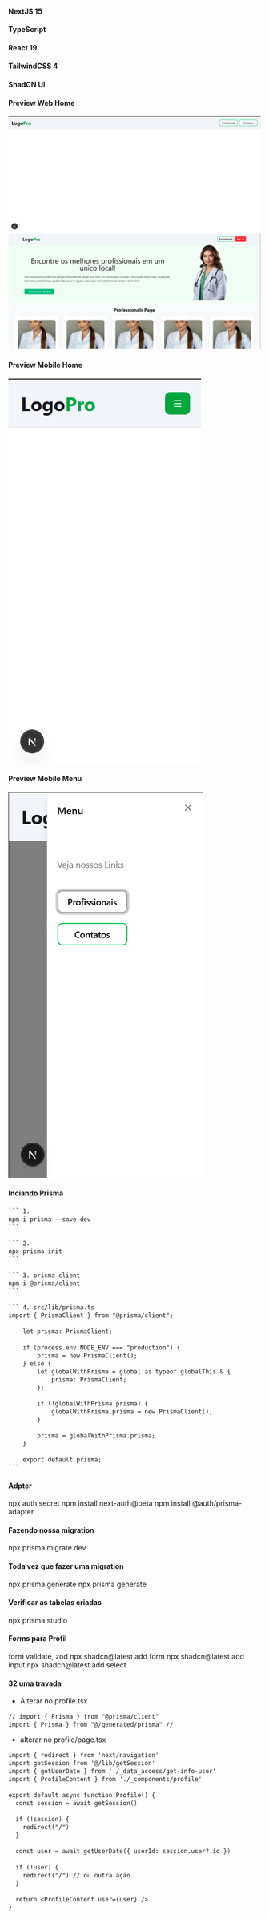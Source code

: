 #### NextJS 15
#### TypeScript
#### React 19
#### TailwindCSS 4
#### ShadCN UI

#### Preview Web Home
<img src="./preview/web-home.png" alt="">

<img src="./preview/web-home-2.png" alt="">

#### Preview Mobile Home
<img src="./preview/mobile-home.png" alt="">

#### Preview Mobile Menu
<img src="./preview/mobile-menu.png" alt="">

#### Inciando Prisma
    ``` 1.
    npm i prisma --save-dev
    ```

    ``` 2.
    npx prisma init
    ```

    ``` 3. prisma client
    npm i @prisma/client
    ```

    ``` 4. src/lib/prisma.ts
    import { PrismaClient } from "@prisma/client";

        let prisma: PrismaClient;

        if (process.env.NODE_ENV === "production") {
            prisma = new PrismaClient();
        } else {
            let globalWithPrisma = global as typeof globalThis & {
                prisma: PrismaClient;
            };

            if (!globalWithPrisma.prisma) {
                globalWithPrisma.prisma = new PrismaClient();
            }

            prisma = globalWithPrisma.prisma;
        }

        export default prisma;
    ```

#### Adpter
npx auth secret
npm install next-auth@beta
npm install @auth/prisma-adapter

#### Fazendo nossa migration
npx prisma migrate dev

#### Toda vez que fazer uma migration
npx prisma generate
npx prisma generate

#### Verificar as tabelas criadas
npx prisma studio

#### Forms para Profil
form validate, zod
npx shadcn@latest add form
npx shadcn@latest add input
npx shadcn@latest add select

#### 32 uma travada

* Alterar no profile.tsx
```
// import { Prisma } from "@prisma/client"
import { Prisma } from "@/generated/prisma" // 
```

* alterar no profile/page.tsx
```
import { redirect } from 'next/navigation'
import getSession from '@/lib/getSession'
import { getUserDate } from './_data_access/get-info-user'
import { ProfileContent } from './_components/profile'

export default async function Profile() {
  const session = await getSession()

  if (!session) {
    redirect("/")
  }

  const user = await getUserDate({ userId: session.user?.id })

  if (!user) {
    redirect("/") // ou outra ação
  }

  return <ProfileContent user={user} />
}
```